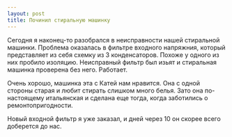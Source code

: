 ```yaml
---
layout: post
title: Починил стиральную машинку
---
```


Сегодня я наконец-то разобрался в неисправности нашей стиральной машинки. Проблема оказалась в фильтре входного напряжния, который представляет из себя схемку из 3 конденсаторов. Похоже у одного из них пробило изоляцию. Неисправный фильтр был изьят и стиральная машинка проверена без него. Работает.

Очень хорошо, машинка эта с Катей нам нравится. Она с одной стороны старая и любит стирать слишком много белья. Зато она по-настоящему итальянская и сделана еще тогда, когда заботились о ремонтопригодности.

Новый входной фильтр я уже заказал, и дней через 10 он скорее всего доберется до нас.